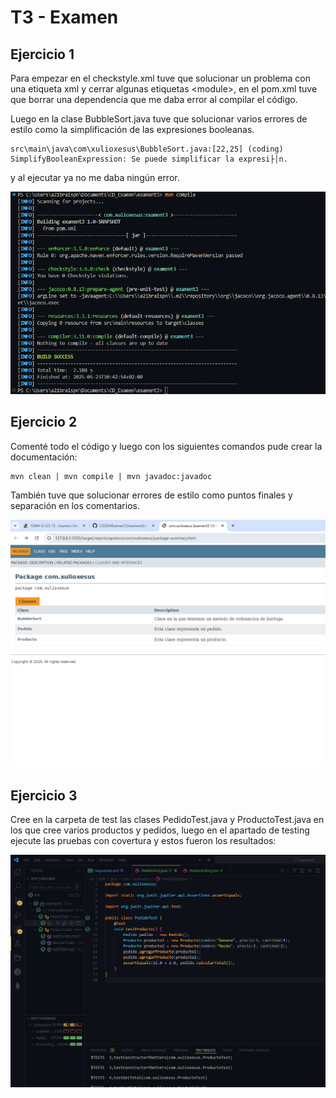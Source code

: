 # T3 - Examen
## Ejercicio 1
Para empezar en el checkstyle.xml tuve que solucionar un problema con una etiqueta xml y cerrar algunas etiquetas \<module>, en el pom.xml tuve que borrar una dependencia que me daba error al compilar el código.

Luego en la clase BubbleSort.java tuve que solucionar varios errores de estilo como la simplificación de las expresiones booleanas.
```
src\main\java\com\xulioxesus\BubbleSort.java:[22,25] (coding) SimplifyBooleanExpression: Se puede simplificar la expresi├│n.
```
y al ejecutar ya no me daba ningún error.

![probas](e1.png)

## Ejercicio 2
Comenté todo el código y luego con los siguientes comandos pude crear la documentación:
```
mvn clean | mvn compile | mvn javadoc:javadoc
```
También tuve que solucionar errores de estilo como puntos finales y separación en los comentarios.

![probas](e2.png)

## Ejercicio 3
Cree en la carpeta de test las clases PedidoTest.java y ProductoTest.java en los que cree varios productos y pedidos, luego en el apartado de testing ejecute las pruebas con covertura y estos fueron los resultados:

![probas](e3.png)
